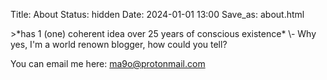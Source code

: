 Title: About
Status: hidden
Date: 2024-01-01 13:00
Save_as: about.html

<section markdown="1">
>*has 1 (one) coherent idea over 25 years of conscious existence* \- Why yes, I'm a world renown blogger, how could you tell?

You can email me here: [ma9o@protonmail.com](mailto:ma9o@protonmail.com)
</section>
